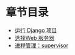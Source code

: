 # 章节目录

* [运行 Django 项目](/chapter12/1-run-django-project.md)
* [选择Web 服务器](/chapter12/2-choose-web-server.md)
* [进程管理：supervisor](/chapter12/3-supervisor.md)




